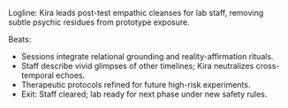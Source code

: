 ﻿---
series: 4
novella: 3
file: S4N3_CH13
type: chapter
pov: Kira
setting: Empathic residue cleanse â€“ post-test care
word_target_min: 1201
word_target_max: 2299
status: outline
---
Logline: Kira leads post-test empathic cleanses for lab staff, removing subtle psychic residues from prototype exposure.

Beats:
- Sessions integrate relational grounding and reality-affirmation rituals.
- Staff describe vivid glimpses of other timelines; Kira neutralizes cross-temporal echoes.
- Therapeutic protocols refined for future high-risk experiments.
- Exit: Staff cleared; lab ready for next phase under new safety rules.